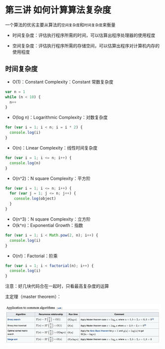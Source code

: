 # 第三讲 如何计算算法复杂度

一个算法的优劣主要从算法的`空间复杂度`和`时间复杂度`来衡量

- 时间复杂度：评估执行程序所需的时间，可以估算出程序处理器的使用程度

- 空间复杂度：评估执行程序所需的存储空间，可以估算出程序对计算机内存的使用程度

## 时间复杂度

- O(1)：Constant Complexity：Constant 常数复杂度

```js
var n = 1
while (n < 10) {
  n++
}
```

- O(log n)：Logarithmic Complexity：对数复杂度

```js
for (var i = 1; i < n; i = i * 2) {
  console.log(i)
}
```

- O(n)：Linear Complexity：线性时间复杂度

```js
for (var i = 1; i <= n; i++) {
  console.log(n)
}
```

- O(n^2)：N square Complexity：平方阶

```js
for (var i = 1; i <= n; i++) {
  for (var j = 1; j <= n; j++) {
    console.log(object)
  }
}
```

- O(n^3)：N square Complexity：立方阶
- O(k^n)：Exponential Growth：指数

```js
for (var i = 1; i < Math.pow(2, n); i++) {
  console.log(i)
}
```

- O(n!)：Factorial：阶乘

```js
for (var i = 1; i < factorial(n); i++) {
  console.log(i)
}
```

注意：好几块代码合在一起时，只看最高复杂度的运算

主定理（master theorem）：

![主定律](./images/主定理.png)
